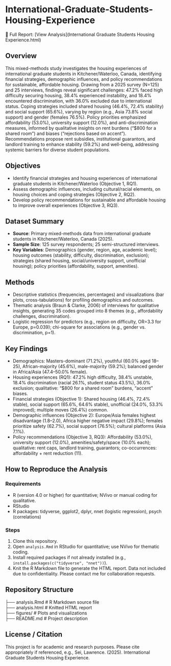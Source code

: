 # International-Graduate-Students-Housing-Experience

📄 Full Report: [View Analysis](International Graduate Students Housing Experience.html)

## Overview
This mixed-methods study investigates the housing experiences of international graduate students in Kitchener/Waterloo, Canada, identifying financial strategies, demographic influences, and policy recommendations for sustainable, affordable housing. Drawing from a 2025 survey (N=125) and 25 interviews, findings reveal significant challenges: 47.2% faced high difficulty securing housing, 38.4% experienced instability, and 18.4% encountered discrimination, with 36.0% excluded due to international status. Coping strategies included shared housing (46.4%, 72.4% stability) and social support (65.6%), varying by region (e.g., Asia 73.8% social support) and gender (females 76.5%). Policy priorities emphasized affordability (53.0%), university support (12.0%), and anti-discrimination measures, informed by qualitative insights on rent burdens (“$800 for a shared room”) and biases (“rejections based on accent”). Recommendations propose rent subsidies, institutional guarantors, and landlord training to enhance stability (59.2%) and well-being, addressing systemic barriers for diverse student populations.

## Objectives
- Identify financial strategies and housing experiences of international graduate students in Kitchener/Waterloo (Objective 1, RQ1).
- Assess demographic influences, including cultural/racial elements, on housing choices and coping strategies (Objective 2, RQ2).
- Develop policy recommendations for sustainable and affordable housing to improve overall experiences (Objective 3, RQ3).

## Dataset Summary
- **Source**: Primary mixed-methods data from international graduate students in Kitchener/Waterloo, Canada (2025).
- **Sample Size**: 125 survey respondents; 25 semi-structured interviews.
- **Key Variables**: Demographics (gender, region, age, academic level); housing outcomes (stability, difficulty, discrimination, exclusion); strategies (shared housing, social/university support, unofficial housing); policy priorities (affordability, support, amenities).

## Methods
- Descriptive statistics (frequencies, percentages) and visualizations (bar plots, cross-tabulations) for profiling demographics and outcomes.
- Thematic analysis (Braun & Clarke, 2006) of interviews for qualitative insights, generating 35 codes grouped into 8 themes (e.g., affordability challenges, discrimination).
- Logistic regression for predictors (e.g., region on difficulty, OR=3.3 for Europe, p=0.039); chi-square for associations (e.g., gender vs. discrimination, p=1).

## Key Findings
- Demographics: Masters-dominant (71.2%), youthful (60.0% aged 18–25), African-majority (45.6%), male-majority (59.2%); balanced gender in Africa/Asia (47.4–50.0% female).
- Housing experiences (RQ1): 47.2% high difficulty, 38.4% unstable, 18.4% discrimination (racial 26.1%, student status 43.5%), 36.0% exclusion; qualitative: “$800 for a shared room” burdens, “accent” biases.
- Financial strategies (Objective 1): Shared housing (46.4%, 72.4% stable), social support (65.6%, 64.6% stable), unofficial (24.0%, 53.3% improved); multiple moves (26.4%) common.
- Demographic influences (Objective 2): Europe/Asia females highest disadvantage (1.8–2.0), Africa higher negative impact (29.8%); females prioritize safety (62.7%), social support (76.5%); cultural platforms (Asia 7.1%).
- Policy recommendations (Objective 3, RQ3): Affordability (53.0%), university support (12.0%), amenities/safety/space (10.0% each); qualitative: rent caps, landlord training, guarantors; co-occurrences: affordability + rent reduction (11).



## How to Reproduce the Analysis
### Requirements
- R (version 4.0 or higher) for quantitative; NVivo or manual coding for qualitative.
- RStudio
- R packages: tidyverse, ggplot2, dplyr, nnet (logistic regression), psych (correlations)

### Steps
1. Clone this repository.
2. Open `analysis.Rmd` in RStudio for quantitative; use NVivo for thematic coding.
3. Install required packages if not already installed (e.g., `install.packages(c("tidyverse", "nnet"))`).
4. Knit the R Markdown file to generate the HTML report.
Data not included due to confidentiality. Please contact me for collaboration requests.

## Repository Structure
├── analysis.Rmd         # R Markdown source file  
├── analysis.html        # Knitted HTML report  
├── figures/             # Plots and visualizations  
├── README.md            # Project description  

## License / Citation
This project is for academic and research purposes. Please cite appropriately if referenced, e.g., Sei, Lawrence. (2025). International Graduate Students Housing Experience.
